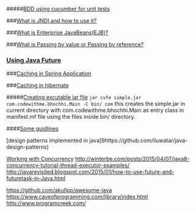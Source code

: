 
#####[BDD using cucumber for unit tests](http://www.hascode.com/2014/12/bdd-testing-with-cucumber-java-and-junit/#Dependencies)

###[What is JNDI and how to use it?](https://github.com/bhochhi/java-guide/wiki/What-is-JNDI-and-why-we-needed-it%3F)

###[What is Enterprise JavaBeans(EJB)?](https://github.com/bhochhi/java-guide/wiki/What-is-Enterprise-JavaBeans(EJB)%3F)

###[What is Passing by value or Passing by reference?](https://github.com/bhochhi/java-guide/wiki/what-is-Passing-by-value-or-Passing-by-reference)

### [Using Java Future]()
    

###[Caching in Spring Application](http://www.ehcache.org/documentation/2.8/integrations/spring.html)

###[Caching in hibernate](http://www.ehcache.org/documentation/2.8/integrations/hibernate.html)

#####[Creating excutable jar file]()
```jar cvfe simple.jar com.codewithme.bhochhi.Main -C bin/ com```
this creates the simple.jar in current directory with com.codewithme.bhochhi.Main as entry class in manifest.mf file using the files inside bin/ directory.


####[Some guidlines](https://dzone.com/articles/zlwell-written-java?utm_medium=feed&utm_source=feedpress.me&utm_campaign=Feed:%20dzone%2Fjava)

[design patterns implemented in java]9https://github.com/iluwatar/java-design-patterns)

[Working with Concurrency]()
http://winterbe.com/posts/2015/04/07/java8-concurrency-tutorial-thread-executor-examples/
http://javarevisited.blogspot.com/2015/01/how-to-use-future-and-futuretask-in-Java.html


https://github.com/akullpp/awesome-java 
https://www.caveofprogramming.com/library/index.html
http://www.programcreek.com/



